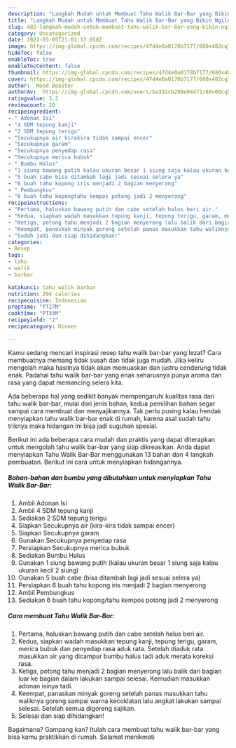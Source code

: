 ```yaml
---
description: "Langkah Mudah untuk Membuat Tahu Walik Bar-Bar yang Bikin Ngiler"
title: "Langkah Mudah untuk Membuat Tahu Walik Bar-Bar yang Bikin Ngiler"
slug: 482-langkah-mudah-untuk-membuat-tahu-walik-bar-bar-yang-bikin-ngiler
category: Uncategorized
date: 2022-03-05T21:01:13.658Z
image: https://img-global.cpcdn.com/recipes/47d4e0a0178b7177/680x482cq70/tahu-walik-bar-bar-foto-resep-utama.jpg
hideToc: false
enableToc: true
enableTocContent: false
thumbnail: https://img-global.cpcdn.com/recipes/47d4e0a0178b7177/680x482cq70/tahu-walik-bar-bar-foto-resep-utama.jpg
cover: https://img-global.cpcdn.com/recipes/47d4e0a0178b7177/680x482cq70/tahu-walik-bar-bar-foto-resep-utama.jpg
author:  Mood Booster
authorAv:  https://img-global.cpcdn.com/users/ba332cb299e94472/60x60cq50/avatar.jpg
ratingvalue: 3.2
reviewcount: 20
recipeingredient:
- " Adonan Isi"
- "4 SDM tepung kanji"
- "2 SDM tepung terigu"
- "Secukupnya air kirakira tidak sampai encer"
- "Secukupnya garam"
- "Secukupnya penyedap rasa"
- "Secukupnya merica bubuk"
- " Bumbu Halus"
- "1 siung bawang putih kalau ukuran besar 1 siung saja kalau ukuran kecil 2 siung"
- "5 buah cabe bisa ditambah lagi jadi sesuai selera ya"
- "6 buah tahu kopong iris menjadi 2 bagian menyerong"
- " Pembungkus"
- "6 buah tahu kopongtahu kempos potong jadi 2 menyerong"
recipeinstructions:
- "Pertama, haluskan bawang putih dan cabe setelah halus beri air."
- "Kedua, siapkan wadah masukkan tepung kanji, tepung terigu, garam, merica bubuk dan penyedap rasa aduk rata. Setelah diaduk rata masukkan air yang dicampur bumbu halus tadi aduk merata koreksi rasa."
- "Ketiga, potong tahu menjadi 2 bagian menyerong lalu balik dari bagian luar ke bagian dalam lakukan sampai selesai. Kemudian masukkan adonan isinya tadi."
- "Keempat, panaskan minyak goreng setelah panas masukkan tahu waliknya goreng sampai warna kecoklatan lalu angkat lakukan sampai selesai. Setelah semua digoreng sajikan."
- "Sudah jadi dan siap dihidangkan!"
categories:
- Resep
tags:
- tahu
- walik
- barbar

katakunci: tahu walik barbar 
nutrition: 294 calories
recipecuisine: Indonesian
preptime: "PT27M"
cooktime: "PT33M"
recipeyield: "2"
recipecategory: Dinner

---
```



Kamu sedang mencari inspirasi resep tahu walik bar-bar yang lezat? Cara membuatnya memang tidak susah dan tidak juga mudah. Jika keliru mengolah maka hasilnya tidak akan memuaskan dan justru cenderung tidak enak. Padahal tahu walik bar-bar yang enak seharusnya punya aroma dan rasa yang dapat memancing selera kita.




Ada beberapa hal yang sedikit banyak mempengaruhi kualitas rasa dari tahu walik bar-bar, mulai dari jenis bahan, kedua pemilihan bahan segar sampai cara membuat dan menyajikannya. Tak perlu pusing kalau hendak menyiapkan tahu walik bar-bar enak di rumah, karena asal sudah tahu triknya maka hidangan ini bisa jadi suguhan spesial.


Berikut ini ada beberapa cara mudah dan praktis yang dapat diterapkan untuk mengolah tahu walik bar-bar yang siap dikreasikan. Anda dapat menyiapkan Tahu Walik Bar-Bar menggunakan 13 bahan dan 4 langkah pembuatan. Berikut ini cara untuk menyiapkan hidangannya.

<!--inarticleads1-->

##### Bahan-bahan dan bumbu yang dibutuhkan untuk menyiapkan Tahu Walik Bar-Bar:

1. Ambil  Adonan Isi
1. Ambil 4 SDM tepung kanji
1. Sediakan 2 SDM tepung terigu
1. Siapkan Secukupnya air (kira-kira tidak sampai encer)
1. Siapkan Secukupnya garam
1. Gunakan Secukupnya penyedap rasa
1. Persiapkan Secukupnya merica bubuk
1. Sediakan  Bumbu Halus
1. Gunakan 1 siung bawang putih (kalau ukuran besar 1 siung saja kalau ukuran kecil 2 siung)
1. Gunakan 5 buah cabe (bisa ditambah lagi jadi sesuai selera ya)
1. Persiapkan 6 buah tahu kopong iris menjadi 2 bagian menyerong
1. Ambil  Pembungkus
1. Sediakan 6 buah tahu kopong/tahu kempos potong jadi 2 menyerong




<!--inarticleads2-->

##### Cara membuat Tahu Walik Bar-Bar:

1. Pertama, haluskan bawang putih dan cabe setelah halus beri air.
1. Kedua, siapkan wadah masukkan tepung kanji, tepung terigu, garam, merica bubuk dan penyedap rasa aduk rata. Setelah diaduk rata masukkan air yang dicampur bumbu halus tadi aduk merata koreksi rasa.
1. Ketiga, potong tahu menjadi 2 bagian menyerong lalu balik dari bagian luar ke bagian dalam lakukan sampai selesai. Kemudian masukkan adonan isinya tadi.
1. Keempat, panaskan minyak goreng setelah panas masukkan tahu waliknya goreng sampai warna kecoklatan lalu angkat lakukan sampai selesai. Setelah semua digoreng sajikan.
1. Selesai dan siap dihidangkan!



Bagaimana? Gampang kan? Itulah cara membuat tahu walik bar-bar yang bisa kamu praktikkan di rumah. Selamat menikmati
